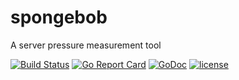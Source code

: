 # spongebob
A server pressure measurement tool


[![Build Status](https://travis-ci.org/ckeyer/spongebob.png?branch=master)](https://travis-ci.org/ckeyer/spongebob)
[![Go Report Card](https://goreportcard.com/badge/github.com/ckeyer/spongebob)](https://goreportcard.com/report/github.com/ckeyer/spongebob)
[![GoDoc](https://godoc.org/github.com/ckeyer/spongebob?status.png)](http://godoc.org/github.com/ckeyer/spongebob)
[![license](https://img.shields.io/badge/license-GPL%20V3.0-blue.svg?maxAge=2592000)](https://github.com/ckeyer/spongebob/blob/master/LICENSE)